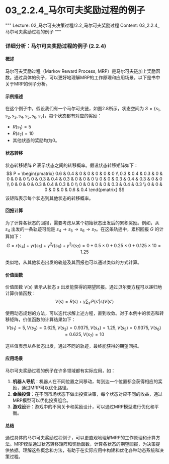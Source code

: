 # 03_2.2.4_马尔可夫奖励过程的例子

"""
Lecture: 02_马尔可夫决策过程/2.2_马尔可夫奖励过程
Content: 03_2.2.4_马尔可夫奖励过程的例子
"""

### 详细分析：马尔可夫奖励过程的例子 (2.2.4)

#### 概述
马尔可夫奖励过程（Markov Reward Process, MRP）是马尔可夫链加上奖励函数。通过具体的例子，可以更好地理解MRP的工作原理和应用场景。以下是书中关于MRP的例子分析。

#### 示例描述
在这个例子中，假设我们有一个马尔可夫链，如图2.8所示，状态空间为 $S = \{s_1, s_2, s_3, s_4, s_5, s_6, s_7\}$，每个状态都有对应的奖励：
- $R(s_1) = 5$
- $R(s_7) = 10$
- 其他状态的奖励均为0。

#### 状态转移
状态转移矩阵 $P$ 表示状态之间的转移概率。假设状态转移矩阵如下：
$$ P = \begin{pmatrix}
0.6 & 0.4 & 0 & 0 & 0 & 0 & 0 \\
0.3 & 0.4 & 0.3 & 0 & 0 & 0 & 0 \\
0 & 0.3 & 0.4 & 0.3 & 0 & 0 & 0 \\
0 & 0 & 0.3 & 0.4 & 0.3 & 0 & 0 \\
0 & 0 & 0 & 0.3 & 0.4 & 0.3 & 0 \\
0 & 0 & 0 & 0 & 0.3 & 0.4 & 0.3 \\
0 & 0 & 0 & 0 & 0 & 0.6 & 0.4
\end{pmatrix} $$
该矩阵表示每个状态到其他状态的转移概率。

#### 回报计算
为了计算各状态的回报，需要考虑从某个初始状态出发后的累积奖励。例如，从 $s_4$ 出发的一条轨迹可能是 $s_4 \rightarrow s_5 \rightarrow s_6 \rightarrow s_7$。在这条轨迹中，累积回报 $G$ 的计算如下：
$$ G = r(s_4) + \gamma r(s_5) + \gamma^2 r(s_6) + \gamma^3 r(s_7) = 0 + 0.5 \times 0 + 0.25 \times 0 + 0.125 \times 10 = 1.25 $$

类似地，从其他状态出发的轨迹及其回报也可以通过类似的方式计算。

#### 价值函数
价值函数 $V(s)$ 表示从状态 $s$ 出发能获得的期望回报。通过贝尔曼方程可以递归地计算价值函数：
$$ V(s) = R(s) + \gamma \sum_{s'} P(s'|s) V(s') $$

使用动态规划的方法，可以迭代求解上述方程，直到收敛。对于本例中的状态和转移矩阵，价值函数的计算结果如下：
$$ V(s_1) = 5, V(s_2) = 0.625, V(s_3) = 0.9375, V(s_4) = 1.25, V(s_5) = 0.9375, V(s_6) = 0.625, V(s_7) = 10 $$

这些值表示从各状态出发，通过不同的轨迹，最终能获得的期望回报。

#### 应用场景
马尔可夫奖励过程的例子在许多领域都有实际应用，如：
1. **机器人导航**：机器人在不同位置之间移动，每到达一个位置都会获得相应的奖励，通过MRP可以优化路径。
2. **金融投资**：在不同市场状态下做出投资决策，每个状态对应不同的收益，通过MRP模型可以优化投资组合。
3. **游戏设计**：游戏中的不同关卡和奖励设计，可以通过MRP模型进行优化和平衡。

#### 总结
通过具体的马尔可夫奖励过程例子，可以更直观地理解MRP的工作原理和计算方法。MRP模型通过状态转移矩阵和奖励函数，计算各状态的期望回报，为决策提供依据。理解这些概念和方法，有助于在实际应用中构建和优化各种动态系统和决策过程。
